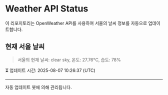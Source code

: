 
# Weather API Status

이 리포지토리는 OpenWeather API를 사용하여 서울의 날씨 정보를 자동으로 업데이트합니다.

## 현재 서울 날씨
> 서울의 현재 날씨: clear sky, 온도: 27.76°C, 습도: 78%

⏳ 업데이트 시간: 2025-08-07 10:26:37 (UTC)

---
자동 업데이트 봇에 의해 관리됩니다.
